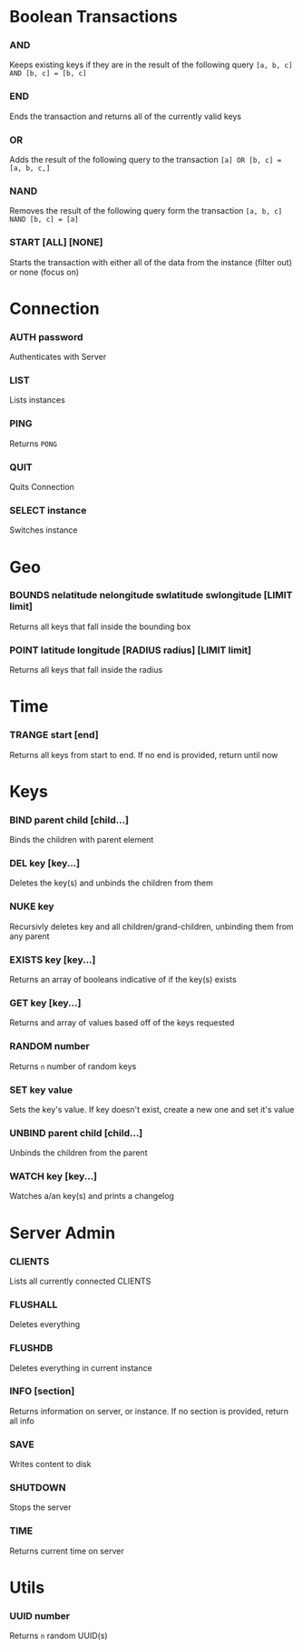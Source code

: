 # Boolean Transactions
### AND
Keeps existing keys if they are in the result of the following query
`[a, b, c] AND [b, c] = [b, c]`

### END
Ends the transaction and returns all of the currently valid keys

### OR
Adds the result of the following query to the transaction
`[a] OR [b, c] = [a, b, c,]`

### NAND
Removes the result of the following query form the transaction
`[a, b, c] NAND [b, c] = [a]`

### START [ALL] [NONE]
Starts the transaction with either all of the data from the instance (filter out) or none (focus on)


# Connection
### AUTH password
Authenticates with Server

### LIST
Lists instances

### PING
Returns `PONG`

### QUIT
Quits Connection

### SELECT instance
Switches instance


# Geo
### BOUNDS nelatitude nelongitude swlatitude swlongitude [LIMIT limit]
Returns all keys that fall inside the bounding box

### POINT latitude longitude [RADIUS radius] [LIMIT limit]
Returns all keys that fall inside the radius


# Time
### TRANGE start [end]
Returns all keys from start to end. If no end is provided, return until now


# Keys
### BIND parent child [child...]
Binds the children with parent element

### DEL key [key...]
Deletes the key(s) and unbinds the children from them

### NUKE key
Recursivly deletes key and all children/grand-children, unbinding them from any parent

### EXISTS key [key...]
Returns an array of booleans indicative of if the key(s) exists

### GET key [key...]
Returns and array of values based off of the keys requested

### RANDOM number
Returns `n` number of random keys

### SET key value
Sets the key's value. If key doesn't exist, create a new one and set it's value

### UNBIND parent child [child...]
Unbinds the children from the parent

### WATCH key [key...]
Watches a/an key(s) and prints a changelog


# Server Admin
### CLIENTS
Lists all currently connected CLIENTS

### FLUSHALL
Deletes everything

### FLUSHDB
Deletes everything in current instance

### INFO [section]
Returns information on server, or instance. If no section is provided, return all info

### SAVE
Writes content to disk

### SHUTDOWN
Stops the server

### TIME
Returns current time on server

# Utils
### UUID number
Returns `n` random UUID(s)
